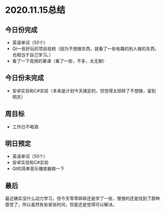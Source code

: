 # 2020.11.15总结



## 今日份完成

* 英语单词（50个）
* Qt一些好玩的项目视频（因为不想做东西，就看了一些有趣的别人做的东西，也相当于自己学习。）
* 看了一下高频的慕课（看了一些，不多，太无聊）



## 今日份未完成

* 安卓实验和C#实验（本来是计划今天搞定的，但觉得太琐碎了不想做，留到明天）



## 周目标

* 工作日不喝酒



## 明日预定

* 英语单词（50个）
* 安卓实验和C#实验
* Qt的简单音乐播放器做一下



## 最后

​	最近确实没什么动力学习，但今天零零碎碎还是学了一些，慢慢的还是找到了那种感觉了，所以虽然有些紧张时间，但是还是觉得可以解决。